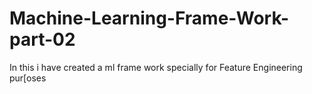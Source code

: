 # Machine-Learning-Frame-Work-part-02
In this i have created a ml frame work specially for Feature Engineering pur[oses
